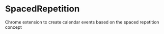 # SpacedRepetition
Chrome extension to create calendar events based on the spaced repetition concept
